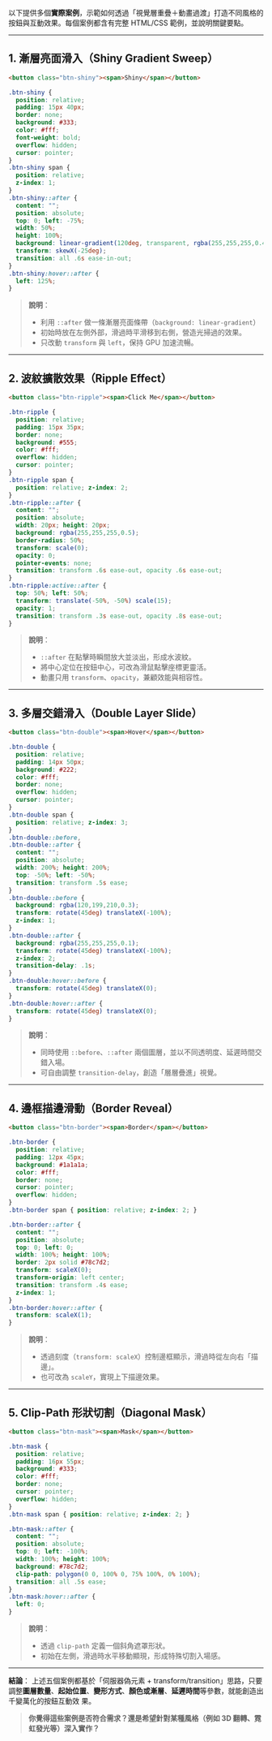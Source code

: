 以下提供多個**實際案例**，示範如何透過「視覺層重疊＋動畫過渡」打造不同風格的按鈕與互動效果。每個案例都含有完整 HTML/CSS 範例，並說明關鍵要點。

---

## 1. 漸層亮面滑入（Shiny Gradient Sweep）

```html
<button class="btn-shiny"><span>Shiny</span></button>
```

```css
.btn-shiny {
  position: relative;
  padding: 15px 40px;
  border: none;
  background: #333;
  color: #fff;
  font-weight: bold;
  overflow: hidden;
  cursor: pointer;
}
.btn-shiny span {
  position: relative;
  z-index: 1;
}
.btn-shiny::after {
  content: "";
  position: absolute;
  top: 0; left: -75%;
  width: 50%;
  height: 100%;
  background: linear-gradient(120deg, transparent, rgba(255,255,255,0.4), transparent);
  transform: skewX(-25deg);
  transition: all .6s ease-in-out;
}
.btn-shiny:hover::after {
  left: 125%;
}
```

> **說明**：
>
> * 利用 `::after` 做一條漸層亮面條帶（`background: linear-gradient`）
> * 初始時放在左側外部，滑過時平滑移到右側，營造光掃過的效果。
> * 只改動 `transform` 與 `left`，保持 GPU 加速流暢。

---

## 2. 波紋擴散效果（Ripple Effect）

```html
<button class="btn-ripple"><span>Click Me</span></button>
```

```css
.btn-ripple {
  position: relative;
  padding: 15px 35px;
  border: none;
  background: #555;
  color: #fff;
  overflow: hidden;
  cursor: pointer;
}
.btn-ripple span {
  position: relative; z-index: 2;
}
.btn-ripple::after {
  content: "";
  position: absolute;
  width: 20px; height: 20px;
  background: rgba(255,255,255,0.5);
  border-radius: 50%;
  transform: scale(0);
  opacity: 0;
  pointer-events: none;
  transition: transform .6s ease-out, opacity .6s ease-out;
}
.btn-ripple:active::after {
  top: 50%; left: 50%;
  transform: translate(-50%, -50%) scale(15);
  opacity: 1;
  transition: transform .3s ease-out, opacity .8s ease-out;
}
```

> **說明**：
>
> * `::after` 在點擊時瞬間放大並淡出，形成水波紋。
> * 將中心定位在按鈕中心，可改為滑鼠點擊座標更靈活。
> * 動畫只用 `transform`、`opacity`，兼顧效能與相容性。

---

## 3. 多層交錯滑入（Double Layer Slide）

```html
<button class="btn-double"><span>Hover</span></button>
```

```css
.btn-double {
  position: relative;
  padding: 14px 50px;
  background: #222;
  color: #fff;
  border: none;
  overflow: hidden;
  cursor: pointer;
}
.btn-double span {
  position: relative; z-index: 3;
}
.btn-double::before,
.btn-double::after {
  content: "";
  position: absolute;
  width: 200%; height: 200%;
  top: -50%; left: -50%;
  transition: transform .5s ease;
}
.btn-double::before {
  background: rgba(120,199,210,0.3);
  transform: rotate(45deg) translateX(-100%);
  z-index: 1;
}
.btn-double::after {
  background: rgba(255,255,255,0.1);
  transform: rotate(45deg) translateX(-100%);
  z-index: 2;
  transition-delay: .1s;
}
.btn-double:hover::before {
  transform: rotate(45deg) translateX(0);
}
.btn-double:hover::after {
  transform: rotate(45deg) translateX(0);
}
```

> **說明**：
>
> * 同時使用 `::before`、`::after` 兩個圖層，並以不同透明度、延遲時間交錯入場。
> * 可自由調整 `transition-delay`，創造「層層疊進」視覺。

---

## 4. 邊框描邊滑動（Border Reveal）

```html
<button class="btn-border"><span>Border</span></button>
```

```css
.btn-border {
  position: relative;
  padding: 12px 45px;
  background: #1a1a1a;
  color: #fff;
  border: none;
  cursor: pointer;
  overflow: hidden;
}
.btn-border span { position: relative; z-index: 2; }

.btn-border::after {
  content: "";
  position: absolute;
  top: 0; left: 0;
  width: 100%; height: 100%;
  border: 2px solid #78c7d2;
  transform: scaleX(0);
  transform-origin: left center;
  transition: transform .4s ease;
  z-index: 1;
}
.btn-border:hover::after {
  transform: scaleX(1);
}
```

> **說明**：
>
> * 透過刻度（`transform: scaleX`）控制邊框顯示，滑過時從左向右「描邊」。
> * 也可改為 `scaleY`，實現上下描邊效果。

---

## 5. Clip-Path 形狀切割（Diagonal Mask）

```html
<button class="btn-mask"><span>Mask</span></button>
```

```css
.btn-mask {
  position: relative;
  padding: 16px 55px;
  background: #333;
  color: #fff;
  border: none;
  cursor: pointer;
  overflow: hidden;
}
.btn-mask span { position: relative; z-index: 2; }

.btn-mask::after {
  content: "";
  position: absolute;
  top: 0; left: -100%;
  width: 100%; height: 100%;
  background: #78c7d2;
  clip-path: polygon(0 0, 100% 0, 75% 100%, 0% 100%);
  transition: all .5s ease;
}
.btn-mask:hover::after {
  left: 0;
}
```

> **說明**：
>
> * 透過 `clip-path` 定義一個斜角遮罩形狀。
> * 初始在左側，滑過時水平移動顯現，形成特殊切割入場感。

---

**結論**：
上述五個案例都基於「伺服器偽元素 + transform/transition」思路，只要調整**圖層數量**、**起始位置**、**變形方式**、**顏色或漸層**、**延遲時間**等參數，就能創造出千變萬化的按鈕互動效 果。

> **你覺得這些案例是否符合需求？還是希望針對某種風格（例如 3D 翻轉、霓虹發光等）深入實作？**
